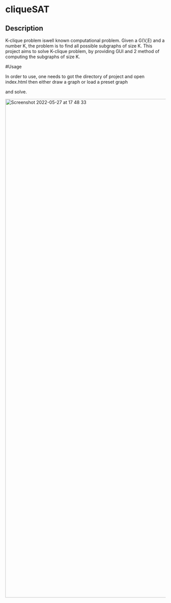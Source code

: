 # cliqueSAT 

## Description

  K-clique problem iswell known computational problem. Given a G(V,E) and a number K, the problem is to find all possible subgraphs of size K.
  This project aims to solve K-clique problem, by providing GUI and 2 method of computing the subgraphs of size K. 
  

#Usage 

  In order to use, one needs to got the directory of project and open index.html then either draw a graph or load a preset graph
  
  and solve. 
  
   
  <img width="1564" alt="Screenshot 2022-05-27 at 17 48 33" src="https://user-images.githubusercontent.com/55785758/170734195-8eb05662-fd2c-4efb-9c59-d73cf1425113.png">
  
  

  
  
